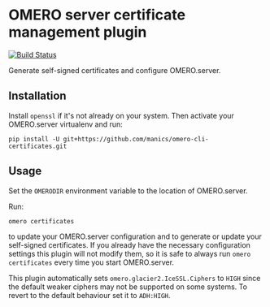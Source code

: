 # OMERO server certificate management plugin
[![Build Status](https://travis-ci.com/manics/omero-cli-certificates.svg?branch=master)](https://travis-ci.com/manics/omero-cli-certificates)

Generate self-signed certificates and configure OMERO.server.


## Installation

Install `openssl` if it's not already on your system.
Then activate your OMERO.server virtualenv and run:
```
pip install -U git+https://github.com/manics/omero-cli-certificates.git
```


## Usage

Set the `OMERODIR` environment variable to the location of OMERO.server.

Run:
```
omero certificates
```
to update your OMERO.server configuration and to generate or update your self-signed certificates.
If you already have the necessary configuration settings this plugin will not modify them, so it is safe to always run `omero certificates` every time you start OMERO.server.

This plugin automatically sets `omero.glacier2.IceSSL.Ciphers` to `HIGH` since the default weaker ciphers may not be supported on some systems.
To revert to the default behaviour set it to `ADH:HIGH`.
